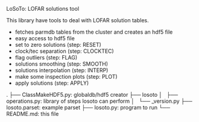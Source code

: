 LoSoTo: LOFAR solutions tool

This library have tools to deal with LOFAR solution tables.

- fetches parmdb tables from the cluster and creates an hdf5 file
- easy access to hdf5 file
- set to zero solutions (step: RESET)
- clock/tec separation (step: CLOCKTEC)
- flag outliers (step: FLAG)
- solutions smoothing (step: SMOOTH)
- solutions interpolation (step: INTERP)
- make some inspection plots (step: PLOT)
- apply solutions (step: APPLY)

.
├── ClassMakeHDF5.py: globaldb/hdf5 creator
├── losoto
│   ├── operations.py: library of steps losoto can perform
│   └── _version.py
├── losoto.parset: example parset
├── losoto.py: program to run
└── README.md: this file
